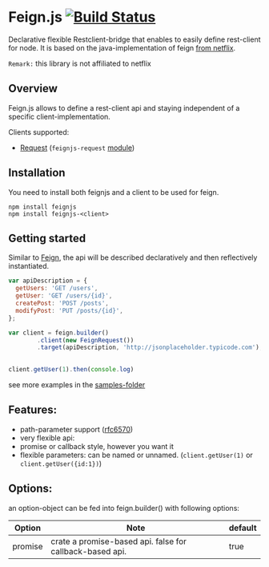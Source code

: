 # Feign.js [![Build Status](https://travis-ci.org/feignjs/feignjs.svg)](https://travis-ci.org/feignjs/feignjs)
Declarative flexible Restclient-bridge that enables to easily define rest-client 
for node. It is based on the java-implementation of feign [from netflix](https://github.com/Netflix/feign).

`Remark:` this library is not affiliated to netflix

## Overview
Feign.js  allows to define a rest-client api and staying independent of a specific client-implementation.

Clients supported:
* [Request](https://github.com/request/request) (`feignjs-request` [module](https://github.com/feignjs/feignjs-request))
 
 
## Installation
You need to install both feignjs and a client to be used for feign.

```
npm install feignjs
npm install feignjs-<client>
```

## Getting started
Similar to [Feign](https://github.com/Netflix/feign), the api will be described 
declaratively and then reflectively instantiated.

```javascript
var apiDescription = {
  getUsers: 'GET /users',
  getUser: 'GET /users/{id}',
  createPost: 'POST /posts',
  modifyPost: 'PUT /posts/{id}',
};

var client = feign.builder()
        .client(new FeignRequest())        
        .target(apiDescription, 'http://jsonplaceholder.typicode.com');

        
client.getUser(1).then(console.log)
```
see more examples in the [samples-folder](samples)


## Features:
* path-parameter support ([rfc6570](https://tools.ietf.org/html/rfc6570))
* very flexible api:
 * promise or callback style, however you want it
 * flexible parameters: can be named or unnamed. (`client.getUser(1)` or `client.getUser({id:1})`)
 
 
 ## Options:
 an option-object can be fed into feign.builder() with following options:
 
 | Option | Note | default
|---|---|---|
| promise | crate a promise-based api. false for callback-based api. | true |


